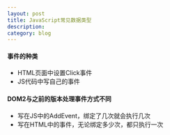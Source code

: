 ```yaml
---
layout: post
title: JavaScript常见数据类型
description: 
category: blog
---
```


#### 事件的种类
- HTML页面中设置Click事件
- JS代码中写自己的事件

#### DOM2与之前的版本处理事件方式不同
- 写在JS中的AddEvent，绑定了几次就会执行几次
- 写在HTML中的事件，无论绑定多少次，都只执行一次